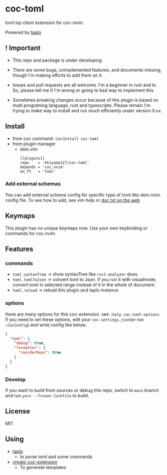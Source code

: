 # coc-toml

toml lsp client extension for coc-nvim.

Powered by [taplo](https://github.com/tamasfe/taplo)

## ! Important

- This repo and package is under developing.

- There are some bugs, unimplemented features, and documents missing,
though I'm making efforts to add them on it.

- Issues and pull requests are all welcome. I'm a beginner in rust and ts.
So, please tell me if I'm wrong or going to bad way to implement this.

- Sometimes breaking changes occur because of this plugin is based on mutli
programing language, rust and typescripts. Please remain I'm trying to make
way to install and run much efficiently under version 0.xx.

## Install

- from coc command
`:CocInstall coc-toml`
- from plugin manager
  - dein.vim
    ```
    [[plugins]]
    repo    = 'kkiyama117/coc-toml'
    depends = 'coc.nvim'
    on_ft   = 'toml'
    ```

### Add external schemas

You can add external schema config for specific type of toml like dein.nvim config file.
To see how to add, see vim help or [doc txt on the web](https://github.com/kkiyama117/coc-toml/blob/main/doc/coc-toml.txt)

## Keymaps
This plugin has no unique keymaps now.
Use your own keybinding or commands for coc.nvim.

## Features
### commands
- `toml.syntaxTree` -> show syntaxTree like `rust-analyzer` does.
- `toml.tomlToJson` -> convert toml to Json. If you run it with visualmode, convert toml in selected range instead of it in the whole of document.
- `toml.reload` -> reload this plugin and taplo instance.

### options
there are many options for this coc-extension.
see `:help coc-toml-options`.
if you need to set these options, edit your `coc-settings.json`(or run `:CocConfig`) and write config like below.

```json
{
  "toml": {
    "debug": true,
    "formatter": {
      "reorderKeys": true
    }
  }
}
```

### Develop

if you want to build from sources or debug this repo, switch to `main` branch and run `yarn --frozen-lockfile` to build.


## License

MIT.

## Using

- [taplo](https://github.com/tamasfe/taplo)
  - to parse toml and some commands
- [create-coc-extension](https://github.com/fannheyward/create-coc-extension)
  - To generate templates
